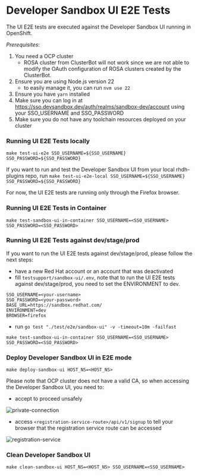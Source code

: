# Developer Sandbox UI E2E Tests
The UI E2E tests are executed against the Developer Sandbox UI running in OpenShift.

*Prerequisites*:

1. You need a OCP cluster 
    - ROSA cluster from ClusterBot will not work since we are not able to modify the OAuth configuration of ROSA clusters created by the ClusterBot.
2. Ensure you are using Node.js version 22
    - to easily manage it, you can run `nvm use 22`
3. Ensure you have `yarn` installed
4. Make sure you can log in at https://sso.devsandbox.dev/auth/realms/sandbox-dev/account using your SSO_USERNAME and SSO_PASSWORD
5. Make sure you do not have any toolchain resources deployed on your cluster

### Running UI E2E Tests locally
`make test-ui-e2e SSO_USERNAME=${SSO_USERNAME} SSO_PASSWORD=${SSO_PASSWORD}`

If you want to run and test the Developer Sandbox UI from your local rhdh-plugins repo, run `make test-ui-e2e-local SSO_USERNAME=${SSO_USERNAME} SSO_PASSWORD=${SSO_PASSWORD}`

For now, the UI E2E tests are running only through the Firefox browser.

### Running UI E2E Tests in Container

`make test-sandbox-ui-in-container SSO_USERNAME=<SSO_USERNAME> SSO_PASSWORD=<SSO_PASSWORD>`

### Running UI E2E Tests against dev/stage/prod
If you want to run the UI E2E tests against dev/stage/prod, please follow the next steps:
- have a new Red Hat account or an account that was deactivated
- fill `testsupport/sandbox-ui/.env`, note that to run the UI E2E tests against dev/stage/prod, you need to set the ENVIRONMENT to dev.
```
SSO_USERNAME=<your-username>
SSO_PASSWORD=<your-password>
BASE_URL=https://sandbox.redhat.com/
ENVIRONMENT=dev
BROWSER=firefox
```
- run `go test "./test/e2e/sandbox-ui" -v -timeout=10m -failfast`

`make test-sandbox-ui-in-container SSO_USERNAME=<SSO_USERNAME> SSO_PASSWORD=<SSO_PASSWORD>`

### Deploy Developer Sandbox UI in E2E mode
`make deploy-sandbox-ui HOST_NS=<HOST_NS>`

Please note that OCP cluster does not have a valid CA, so when accessing the Developer Sandbox UI, you need to:
 
- accept to proceed unsafely

![private-connection](https://github.com/user-attachments/assets/5b35a65f-6703-42cf-a165-b7326fd4faab)

- access `<registration-service-route>/api/v1/signup` to tell your browser that the registration service route can be accessed

![registration-service](https://github.com/user-attachments/assets/6c2f7446-1de2-4701-ace7-2d6796f49eeb)

### Clean Developer Sandbox UI
`make clean-sandbox-ui HOST_NS=<HOST_NS> SSO_USERNAME=<SSO_USERNAME>`